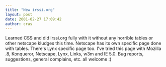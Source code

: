 ```yaml
---
title: "New irssi.org"
layout: post
date: 2001-02-27 17:09:42
author: cras
---
```

Learned CSS and did irssi.org fully with it without any horrible tables
or other netscape kludges this time. Netscape has its own specific page
done with tables. There's Lynx specific page too. I've tried this page
with Mozilla .8, Konqueror, Netscape, Lynx, Links, w3m and IE 5.0. Bug
reports, suggestions, general complains, etc. all welcome :)

